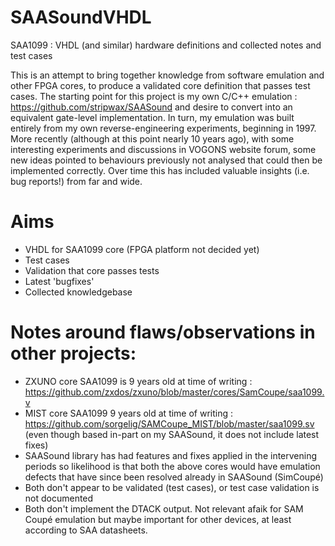 # SAASoundVHDL
SAA1099 : VHDL (and similar) hardware definitions and collected notes and test cases

This is an attempt to bring together knowledge from software emulation and other FPGA cores, to produce a validated core definition that passes test cases.
The starting point for this project is my own C/C++ emulation : https://github.com/stripwax/SAASound
and desire to convert into an equivalent gate-level implementation.  In turn, my emulation was built entirely from my own reverse-engineering experiments, beginning in 1997.
More recently (although at this point nearly 10 years ago), with some interesting experiments and discussions in VOGONS website forum, some new ideas pointed to behaviours
previously not analysed that could then be implemented correctly.  Over time this has included valuable insights (i.e. bug reports!) from far and wide.

# Aims
* VHDL for SAA1099 core (FPGA platform not decided yet)
* Test cases
* Validation that core passes tests
* Latest 'bugfixes'
* Collected knowledgebase


# Notes around flaws/observations in other projects:

* ZXUNO core SAA1099 is 9 years old at time of writing : https://github.com/zxdos/zxuno/blob/master/cores/SamCoupe/saa1099.v
* MIST core SAA1099 9 years old at time of writing : https://github.com/sorgelig/SAMCoupe_MIST/blob/master/saa1099.sv  (even though based in-part on my SAASound, it does not include latest fixes)
* SAASound library has had features and fixes applied in the intervening periods so likelihood is that both the above cores would have emulation defects that have since been resolved already in SAASound (SimCoupé)
* Both don't appear to be validated (test cases), or test case validation is not documented
* Both don't implement the DTACK output. Not relevant afaik for SAM Coupé emulation but maybe important for other devices, at least according to SAA datasheets.
